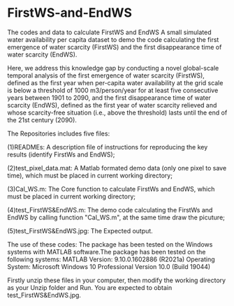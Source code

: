 # FirstWS-and-EndWS
The codes and data to calculate FirstWS and EndWS
A small simulated water availability per capita dataset to demo the code calculating the first emergence of water scarcity (FirstWS) and the first disappearance time of water scarcity (EndWS).

Here, we address this knowledge gap by conducting a novel global-scale temporal analysis of the first emergence of water scarcity (FirstWS), defined as the first year when per-capita water availability at the grid scale is below a threshold of 1000 m3/person/year for at least five consecutive years between 1901 to 2090, and the first disappearance time of water scarcity (EndWS), defined as the first year of water scarcity relieved and whose scarcity-free situation (i.e., above the threshold) lasts until the end of the 21st century (2090). 

The Repositories includes five files:

(1)READMEs: A description file of instructions for reproducing the key results (identify FirstWs and EndWS);

(2)test_pixel_data.mat: A Matlab formated demo data (only one pixel to save time), which must be placed in current working directory;

(3)Cal_WS.m: The Core function to calculate FirstWs and EndWS, which must be placed in current working directory;

(4)test_FirstWS&EndWS.m: The demo code calculating the FirstWs and EndWS by calling function "Cal_WS.m", at the same time draw the picuture;

(5)test_FirstWS&EndWS.jpg: The Expected output.

The use of these codes: 
    The package has been tested on the Windows systems with MATLAB software.The package has been tested on the following systems:
        MATLAB Version: 9.10.0.1602886 (R2021a) 
        Operating System: Microsoft Windows 10 Professional Version 10.0 (Build 19044) 

Firstly unzip these files in your computer, then modify the working directory as your Unzip folder and Run. You are expected to obtain test_FirstWS&EndWS.jpg.
